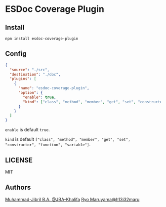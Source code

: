 # ESDoc Coverage Plugin
## Install
```
npm install esdoc-coverage-plugin
```

## Config
```json
{
  "source": "./src",
  "destination": "./doc",
  "plugins": [
    {
      "name": "esdoc-coverage-plugin", 
      "option": {
        "enable": true,
        "kind": ["class", "method", "member", "get", "set", "constructor", "function", "variable"]
      }
    }
  ]
}
```

`enable` is default `true`.

`kind` is default `["class", "method", "member", "get", "set", "constructor", "function", "variable"]`.

## LICENSE
MIT

## Authors
[Muhammad-Jibril B.A. @JBA-Khalifa](https://github.com/JBA-Khalifa)
[Ryo Maruyama@h13i32maru](https://github.com/h13i32maru)
